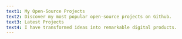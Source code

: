 ```yaml
---
text1: My Open-Source Projects
text2: Discover my most popular open-source projects on Github.
text3: Latest Projects
text4: I have transformed ideas into remarkable digital products.
---
```


